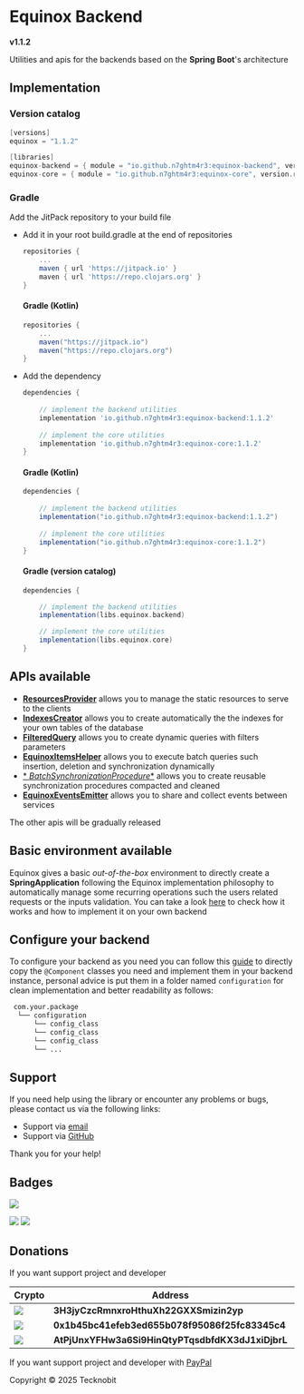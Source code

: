 # Equinox Backend

**v1.1.2**

Utilities and apis for the backends based on the **Spring Boot**'s architecture

## Implementation

### Version catalog

```gradle
[versions]
equinox = "1.1.2"

[libraries]
equinox-backend = { module = "io.github.n7ghtm4r3:equinox-backend", version.ref = "equinox" }
equinox-core = { module = "io.github.n7ghtm4r3:equinox-core", version.ref = "equinox" }
```

### Gradle

Add the JitPack repository to your build file

- Add it in your root build.gradle at the end of repositories

    ```gradle
    repositories {
        ...
        maven { url 'https://jitpack.io' }
        maven { url 'https://repo.clojars.org' }
    }
    ```

  #### Gradle (Kotlin)

    ```gradle
    repositories {
        ...
        maven("https://jitpack.io")
        maven("https://repo.clojars.org")
    }
    ```

- Add the dependency

    ```gradle
    dependencies {
       
        // implement the backend utilities
        implementation 'io.github.n7ghtm4r3:equinox-backend:1.1.2'
        
        // implement the core utilities
        implementation 'io.github.n7ghtm4r3:equinox-core:1.1.2'
    }
    ```

  #### Gradle (Kotlin)

    ```gradle
    dependencies {
        
        // implement the backend utilities
        implementation("io.github.n7ghtm4r3:equinox-backend:1.1.2")
        
        // implement the core utilities
        implementation("io.github.n7ghtm4r3:equinox-core:1.1.2")
    }
    ```

  #### Gradle (version catalog)

    ```gradle
    dependencies {
    
        // implement the backend utilities
        implementation(libs.equinox.backend)
    
        // implement the core utilities
        implementation(libs.equinox.core)
    }
    ```

## APIs available

- <a href="https://github.com/N7ghtm4r3/Equinox/blob/main/documd/backend/ResourcesProvider.md">**ResourcesProvider**</a>
  allows you to manage the static resources to serve to the clients
- <a href="https://github.com/N7ghtm4r3/Equinox/blob/main/documd/backend/IndexesCreator.md">**IndexesCreator**</a>
  allows you to create automatically the the indexes for your own tables of the database
- <a href="https://github.com/N7ghtm4r3/Equinox/blob/main/documd/backend/FilteredQuery.md">**FilteredQuery**</a> allows
  you to create dynamic queries with filters parameters
- <a href="https://github.com/N7ghtm4r3/Equinox/blob/main/documd/backend/EquinoxItemsHelper.md">**EquinoxItemsHelper**</a> allows you to execute batch queries such insertion, deletion and synchronization dynamically
- <a href="https://github.com/N7ghtm4r3/Equinox/blob/main/documd/backend/BatchSynchronizationProcedure.md">*
  *BatchSynchronizationProcedure**</a> allows you to create reusable synchronization procedures compacted and cleaned
- <a href="https://github.com/N7ghtm4r3/Equinox/blob/main/documd/backend/EquinoxEvents.md">**EquinoxEventsEmitter**</a>
  allows you to share and collect events between services

The other apis will be gradually released

## Basic environment available

Equinox gives a basic _out-of-the-box_ environment to directly create a **SpringApplication** following the Equinox
implementation philosophy
to automatically manage some recurring operations such the users related requests or the inputs validation. You can take
a
look [here](https://github.com/N7ghtm4r3/Equinox/blob/main/documd/backend/EquinoxEnvironment.md) to check how it works
and how
to implement it on your own backend

## Configure your backend

To configure your backend as you need you can follow this [guide](../documd/backend/Configurations.md) to directly copy
the `@Component` classes you need and implement them in your backend instance, personal advice is put them in a folder
named `configuration` for clean implementation and better readability as follows:

 ``` bash
  com.your.package
   └── configuration
       └── config_class
       └── config_class
       └── config_class
       └── ...
  ```

## Support

If you need help using the library or encounter any problems or bugs, please contact us via the following links:

- Support via <a href="mailto:infotecknobitcompany@gmail.com">email</a>
- Support via <a href="https://github.com/N7ghtm4r3/Equinox/issues/new">GitHub</a>

Thank you for your help!

## Badges

[![](https://img.shields.io/badge/Google_Play-414141?style=for-the-badge&logo=google-play&logoColor=white)](https://play.google.com/store/apps/developer?id=Tecknobit)

[![](https://img.shields.io/badge/Spring_Boot-F2F4F9?style=for-the-badge&logo=spring-boot)](https://spring.io/projects/spring-boot) [![](https://img.shields.io/badge/Java-ED8B00?style=for-the-badge&logo=java&logoColor=white)](https://www.oracle.com/java/)

## Donations

If you want support project and developer

| Crypto                                                                                              | Address                                          | Network  |
|-----------------------------------------------------------------------------------------------------|--------------------------------------------------|----------|
| ![](https://img.shields.io/badge/Bitcoin-000000?style=for-the-badge&logo=bitcoin&logoColor=white)   | **3H3jyCzcRmnxroHthuXh22GXXSmizin2yp**           | Bitcoin  |
| ![](https://img.shields.io/badge/Ethereum-3C3C3D?style=for-the-badge&logo=Ethereum&logoColor=white) | **0x1b45bc41efeb3ed655b078f95086f25fc83345c4**   | Ethereum |
| ![](https://img.shields.io/badge/Solana-000?style=for-the-badge&logo=Solana&logoColor=9945FF)       | **AtPjUnxYFHw3a6Si9HinQtyPTqsdbfdKX3dJ1xiDjbrL** | Solana   |

If you want support project and developer
with <a href="https://www.paypal.com/donate/?hosted_button_id=5QMN5UQH7LDT4">PayPal</a>

Copyright © 2025 Tecknobit
